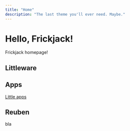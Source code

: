 ```yaml
---
title: "Home"
description: "The last theme you'll ever need. Maybe."
---
```


# Hello, Frickjack!

Frickjack homepage!

## Littleware

## Apps

[Little apps](./apps/)

## Reuben

bla

